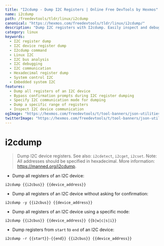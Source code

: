 ```yaml
---
title: "I2cdump - Dump I2C Registers | Online Free DevTools by Hexmos"
name: i2cdump
path: /freedevtools/tldr/linux/i2cdump
canonical: "https://hexmos.com/freedevtools/tldr/linux/i2cdump/"
description: "Dump I2C registers with I2cdump. Easily inspect and debug I2C device communication. Free online tool, no registration required."
category: linux
keywords:
  - I2C register dump
  - I2C device register dump
  - I2cdump command
  - Linux I2C
  - I2C bus analysis
  - I2C debugging
  - I2C communication
  - Hexadecimal register dump
  - System control I2C
  - Embedded system I2C
features:
  - Dump all registers of an I2C device
  - Bypass confirmation prompts during I2C register dumping
  - Specify I2C communication mode for dumping
  - Dump a specific range of registers
  - Inspect I2C device communication
ogImage: "https://hexmos.com/freedevtools/t/tool-banners/json-utilities-banner.png"
twitterImage: "https://hexmos.com/freedevtools/t/tool-banners/json-utilities-banner.png"
---
```


# i2cdump

> Dump I2C device registers.
> See also: `i2cdetect`, `i2cget`, `i2cset`.
> Note: All addresses should be specified in hexadecimal.
> More information: <https://manned.org/i2cdump>.

- Dump all registers of an I2C device:

`i2cdump {{i2cbus}} {{device_address}}`

- Dump all registers of an I2C device without asking for confirmation:

`i2cdump -y {{i2cbus}} {{device_address}}`

- Dump all registers of an I2C device using a specific mode:

`i2cdump {{i2cbus}} {{device_address}} {{b|w|c|s|i}}`

- Dump registers from `start` to `end` of an I2C device:

`i2cdump -r {{start}}-{{end}} {{i2cbus}} {{device_address}}`
